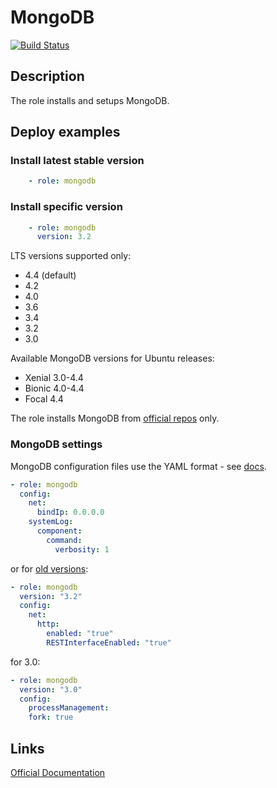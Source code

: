 # MongoDB

[![Build Status](https://drone.osshelp.ru/api/badges/ansible/mongodb/status.svg)](https://drone.osshelp.ru/ansible/mongodb)

## Description

The role installs and setups MongoDB.

## Deploy examples

### Install latest stable version

``` yaml
    - role: mongodb
```

### Install specific version

``` yaml
    - role: mongodb
      version: 3.2
```

LTS versions supported only:

- 4.4 (default)
- 4.2
- 4.0
- 3.6
- 3.4
- 3.2
- 3.0

Available MongoDB versions for Ubuntu releases:

- Xenial 3.0-4.4
- Bionic 4.0-4.4
- Focal 4.4

The role installs MongoDB from [official repos](https://docs.mongodb.com/manual/tutorial/install-mongodb-on-ubuntu/) only.

### MongoDB settings

MongoDB configuration files use the YAML format - see [docs](https://docs.mongodb.com/manual/reference/configuration-options/).

``` yaml
- role: mongodb
  config:
    net:
      bindIp: 0.0.0.0
    systemLog:
      component:
        command:
          verbosity: 1
```

or for [old versions](https://docs.mongodb.com/v3.2/reference/configuration-options/):

``` yaml
- role: mongodb
  version: "3.2"
  config:
    net:
      http:
        enabled: "true"
        RESTInterfaceEnabled: "true"
```

for 3.0:

``` yaml
- role: mongodb
  version: "3.0"
  config:
    processManagement:
    fork: true
```

## Links

[Official Documentation](https://docs.mongodb.com/manual/)
